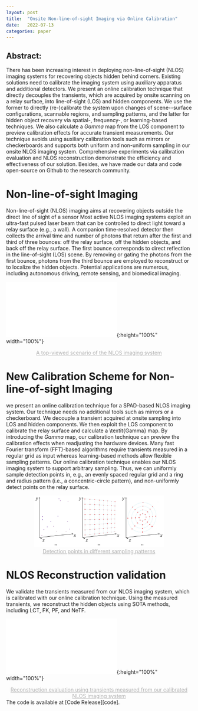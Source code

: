 ```yaml
---
layout: post
title:  "Onsite Non-line-of-sight Imaging via Online Calibration"
date:   2022-07-13
categories: paper
---
```


## Abstract:
There has been increasing interest in deploying non-line-of-sight (NLOS) imaging systems for recovering objects hidden behind corners. Existing solutions need to calibrate the imaging system using auxiliary apparatus and additional detectors. We present an online calibration technique that directly decouples the transients, which are acquired by onsite scanning on a relay surface, into line-of-sight (LOS) and hidden components. We use the former to directly (re-)calibrate the system upon changes of scene--surface configurations, scannable regions, and sampling patterns, and the latter for hidden object recovery via spatial-, frequency-, or learning-based techniques. We also calculate a *Gamma* map from the LOS component to preview calibration effects for accurate transient measurements. Our technique avoids using auxiliary calibration tools such as mirrors or checkerboards and supports both uniform and non-uniform sampling in our onsite NLOS imaging system. Comprehensive experiments via calibration evaluation and NLOS reconstruction demonstrate the efficiency and effectiveness of our solution.
Besides, we have made our data and code open-source on Github to the research community.

# Non-line-of-sight Imaging
Non-line-of-sight (NLOS) imaging aims at recovering objects outside the direct line of sight of a sensor Most active NLOS imaging systems exploit an ultra-fast pulsed laser beam that can be controlled to direct light toward a relay surface (e.g., a wall). A companion time-resolved detector then collects the arrival time and number of photons that return after the first and third of three bounces: off the relay surface, off the hidden objects, and back off the relay surface. The first bounce corresponds to direct reflection in the line-of-sight (LOS) scene. By removing or gating the photons from the first bounce, photons from the third bounce are employed to reconstruct or to localize the hidden objects. Potential applications are numerous, including autonomous driving, remote sensing, and biomedical imaging.

![tt](/OIvOC_images/scenarioTop.pdf "A top-viewed scenario of the NLOS imaging system"){:height="100%" width="100%"}
<center style="font-size:14px;color:#B0B0B0;text-decoration:underline">A top-viewed scenario of the NLOS imaging system</center>

# New Calibration Scheme for Non-line-of-sight Imaging
we present an online calibration technique for a SPAD-based NLOS imaging system. Our technique needs no additional tools such as mirrors or a checkerboard. We decouple a transient acquired at onsite sampling into LOS and hidden components. We then exploit the LOS component to calibrate the relay surface and calculate a \textit{Gamma} map. By introducing the *Gamma* map, our calibration technique can preview the calibration effects when readjusting the hardware devices. Many fast Fourier transform (FFT)-based algorithms  require transients measured in a regular grid as input whereas learning-based methods allow flexible sampling patterns. Our online calibration technique enables our NLOS imaging system to support arbitrary sampling. Thus, we can uniformly sample detection points in, e.g., an evenly spaced regular grid and a ring and radius pattern (i.e., a concentric-circle pattern), and non-uniformly detect points on the relay surface.


<!-- <img src="/NeTF_images/2.png" height="100%" width="100%"/>
</div> -->
<div align=center>
<img src="/OIvOC_images/calibrationValidation.pdf" height="70%" width="70%"/>
</div>
<center style="font-size:14px;color:#B0B0B0;text-decoration:underline">Detection points in different sampling patterns</center>

# NLOS Reconstruction validation
We validate the transients measured from our NLOS imaging system, which is calibrated with our online calibration technique. Using the measured transients, we reconstruct the hidden objects using SOTA methods, including LCT, FK, PF, and NeTF.

![cc](/OIvOC_images/resultsGalleryWithBar.pdf "Reconstruction evaluation using transients measured from our calibrated NLOS imaging system"){:height="100%" width="100%"}
<center style="font-size:14px;color:#B0B0B0;text-decoration:underline">Reconstruction evaluation using transients measured from our calibrated NLOS imaging system</center>

<!--Check out the [arXiv Page][arXiv] for more information. --> The code is available at [Code Release][code].

<!-- [arXiv]: https://arxiv.org/abs/2101.00373 -->
[code]: https://github.com/SCI2020/Inphomatool_public
